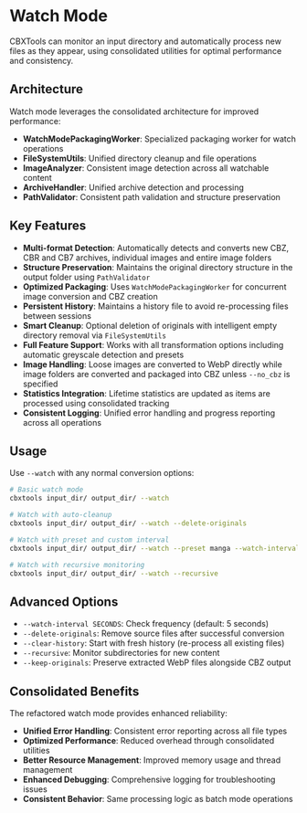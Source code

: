 # Watch Mode

CBXTools can monitor an input directory and automatically process new files as they appear, using consolidated utilities for optimal performance and consistency.

## Architecture

Watch mode leverages the consolidated architecture for improved performance:

- **WatchModePackagingWorker**: Specialized packaging worker for watch operations
- **FileSystemUtils**: Unified directory cleanup and file operations
- **ImageAnalyzer**: Consistent image detection across all watchable content
- **ArchiveHandler**: Unified archive detection and processing
- **PathValidator**: Consistent path validation and structure preservation

## Key Features

- **Multi-format Detection**: Automatically detects and converts new CBZ, CBR and CB7 archives, individual images and entire image folders
- **Structure Preservation**: Maintains the original directory structure in the output folder using `PathValidator`
- **Optimized Packaging**: Uses `WatchModePackagingWorker` for concurrent image conversion and CBZ creation
- **Persistent History**: Maintains a history file to avoid re-processing files between sessions
- **Smart Cleanup**: Optional deletion of originals with intelligent empty directory removal via `FileSystemUtils`
- **Full Feature Support**: Works with all transformation options including automatic greyscale detection and presets
- **Image Handling**: Loose images are converted to WebP directly while image folders are converted and packaged into CBZ unless `--no_cbz` is specified
- **Statistics Integration**: Lifetime statistics are updated as items are processed using consolidated tracking
- **Consistent Logging**: Unified error handling and progress reporting across all operations

## Usage

Use `--watch` with any normal conversion options:

```bash
# Basic watch mode
cbxtools input_dir/ output_dir/ --watch

# Watch with auto-cleanup
cbxtools input_dir/ output_dir/ --watch --delete-originals

# Watch with preset and custom interval
cbxtools input_dir/ output_dir/ --watch --preset manga --watch-interval 10

# Watch with recursive monitoring
cbxtools input_dir/ output_dir/ --watch --recursive
```

## Advanced Options

- `--watch-interval SECONDS`: Check frequency (default: 5 seconds)
- `--delete-originals`: Remove source files after successful conversion
- `--clear-history`: Start with fresh history (re-process all existing files)
- `--recursive`: Monitor subdirectories for new content
- `--keep-originals`: Preserve extracted WebP files alongside CBZ output

## Consolidated Benefits

The refactored watch mode provides enhanced reliability:

- **Unified Error Handling**: Consistent error reporting across all file types
- **Optimized Performance**: Reduced overhead through consolidated utilities
- **Better Resource Management**: Improved memory usage and thread management
- **Enhanced Debugging**: Comprehensive logging for troubleshooting issues
- **Consistent Behavior**: Same processing logic as batch mode operations
